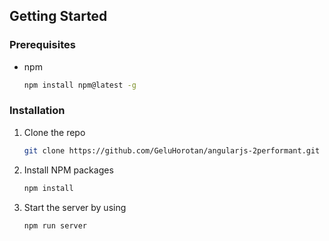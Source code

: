 ## Getting Started

### Prerequisites

* npm
  ```sh
  npm install npm@latest -g
  ```

### Installation

1. Clone the repo
   ```sh
   git clone https://github.com/GeluHorotan/angularjs-2performant.git
   ```
2. Install NPM packages
   ```sh
   npm install
   ```
3. Start the server by using
   ```js
   npm run server
   ```
